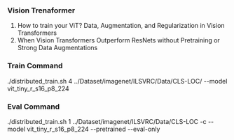 
### Vision Trenaformer
1. How to train your ViT? Data, Augmentation, and Regularization in Vision Transformers
2. When Vision Transformers Outperform ResNets without Pretraining or Strong Data Augmentations

### Train Command
./distributed_train.sh 4 ../Dataset/imagenet/ILSVRC/Data/CLS-LOC/ --model vit_tiny_r_s16_p8_224

### Eval Command
./distributed_train.sh 1 ../Dataset/imagenet/ILSVRC/Data/CLS-LOC -c --model vit_tiny_r_s16_p8_224 --pretrained  --eval-only
